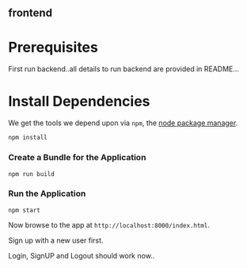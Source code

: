 ## frontend

# Prerequisites

First run backend..all details to run backend are provided in README...

# Install Dependencies

We get the tools we depend upon via `npm`, the [node package manager](https://www.npmjs.com).

```
npm install
```

### Create a Bundle for the Application

```
npm run build
```

### Run the Application

```
npm start
```

Now browse to the app at `http://localhost:8000/index.html`.

Sign up with a new user first.

Login, SignUP and Logout should work now..

